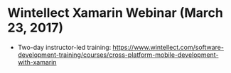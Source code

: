 # Wintellect Xamarin Webinar (March 23, 2017)

* Two-day instructor-led training: https://www.wintellect.com/software-development-training/courses/cross-platform-mobile-development-with-xamarin

